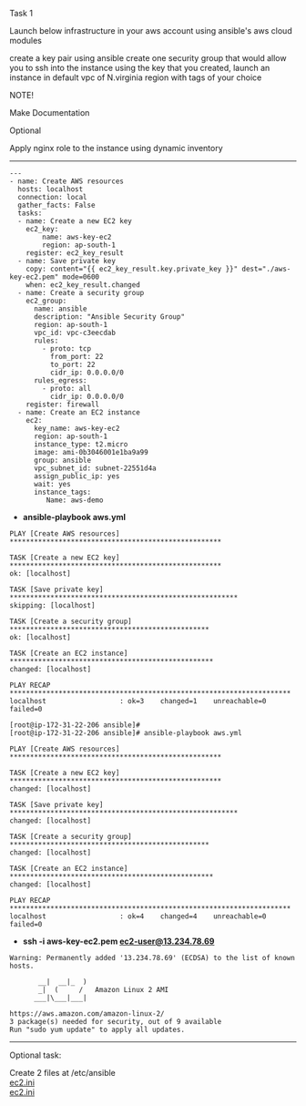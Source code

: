 Task 1

Launch below infrastructure in your aws account using ansible's aws cloud modules


create a key pair using ansible
create one security group that would allow you to ssh into the instance
using the key that you created, launch an instance in default vpc of N.virginia region with tags of your choice


NOTE!

Make Documentation


Optional

Apply nginx role to the instance using dynamic inventory

-------------------------------------------------------------------------    

```
---
- name: Create AWS resources
  hosts: localhost
  connection: local
  gather_facts: False
  tasks:
  - name: Create a new EC2 key
    ec2_key:
        name: aws-key-ec2
        region: ap-south-1
    register: ec2_key_result
  - name: Save private key
    copy: content="{{ ec2_key_result.key.private_key }}" dest="./aws-key-ec2.pem" mode=0600
    when: ec2_key_result.changed
  - name: Create a security group
    ec2_group:
      name: ansible
      description: "Ansible Security Group"
      region: ap-south-1
      vpc_id: vpc-c3eecdab
      rules:
        - proto: tcp
          from_port: 22
          to_port: 22
          cidr_ip: 0.0.0.0/0
      rules_egress:
        - proto: all
          cidr_ip: 0.0.0.0/0
    register: firewall
  - name: Create an EC2 instance
    ec2:
      key_name: aws-key-ec2
      region: ap-south-1
      instance_type: t2.micro
      image: ami-0b3046001e1ba9a99
      group: ansible
      vpc_subnet_id: subnet-22551d4a
      assign_public_ip: yes
      wait: yes
      instance_tags:
         Name: aws-demo
```



*  **ansible-playbook aws.yml** 

```
PLAY [Create AWS resources] ****************************************************

TASK [Create a new EC2 key] ****************************************************
ok: [localhost]

TASK [Save private key] ********************************************************
skipping: [localhost]

TASK [Create a security group] *************************************************
ok: [localhost]

TASK [Create an EC2 instance] **************************************************
changed: [localhost]

PLAY RECAP *********************************************************************
localhost                  : ok=3    changed=1    unreachable=0    failed=0

[root@ip-172-31-22-206 ansible]#
[root@ip-172-31-22-206 ansible]# ansible-playbook aws.yml

PLAY [Create AWS resources] ****************************************************

TASK [Create a new EC2 key] ****************************************************
changed: [localhost]

TASK [Save private key] ********************************************************
changed: [localhost]

TASK [Create a security group] *************************************************
changed: [localhost]

TASK [Create an EC2 instance] **************************************************
changed: [localhost]

PLAY RECAP *********************************************************************
localhost                  : ok=4    changed=4    unreachable=0    failed=0

```

*  **ssh -i aws-key-ec2.pem ec2-user@13.234.78.69**
  

```
Warning: Permanently added '13.234.78.69' (ECDSA) to the list of known hosts.

       __|  __|_  )
       _|  (     /   Amazon Linux 2 AMI
      ___|\___|___|

https://aws.amazon.com/amazon-linux-2/
3 package(s) needed for security, out of 9 available
Run "sudo yum update" to apply all updates.
```

------------------------------------------------------------------------  

Optional task:  

Create 2 files at /etc/ansible  
[ec2.ini](https://gitlab.com/tarun.kumar2/abhisheksachan/blob/abhishek/AWS%20Assignments/ec2.ini)  
[ec2.ini](https://gitlab.com/tarun.kumar2/abhisheksachan/blob/abhishek/AWS%20Assignments/ec2.py)    

